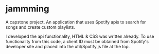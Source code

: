 # jammming
A capstone project.
An application that uses Spotify apis to search for songs and create custom playlists.

I developed the api functionality, HTML & CSS was written already. To use functionality from this code, a client ID
must be obtained from Spotify's developer site and placed into the util/Spotify.js file at the top. 
